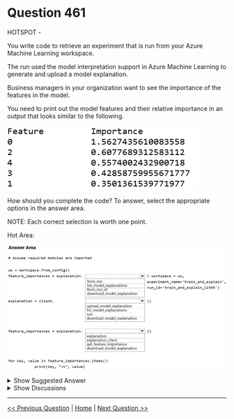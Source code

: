 # Question 461

HOTSPOT -

You write code to retrieve an experiment that is run from your Azure Machine Learning workspace.

The run used the model interpretation support in Azure Machine Learning to generate and upload a model explanation.

Business managers in your organization want to see the importance of the features in the model.

You need to print out the model features and their relative importance in an output that looks similar to the following.

![Question Image](images/q461_q_0041500001.png)

How should you complete the code? To answer, select the appropriate options in the answer area.

NOTE: Each correct selection is worth one point.

Hot Area:

![Question Image](images/q461_q_0041600001.png)

<details>
  <summary>Show Suggested Answer</summary>

  <img src="images/q461_ans_0_image619.png" alt="Answer Image"><br>

</details>

<details>
  <summary>Show Discussions</summary>

<blockquote><p><strong>jiglesia22</strong> <code>(Mon 19 Sep 2022 09:47)</code> - <em>Upvotes: 50</em></p><p>The correct answer is: 
1. client = ExplanationClient.from_run_id() (from_run requires just one parameter and three are being passed here)
2. explanation = client.download_model_explanation()
3. explanation.get_feature_importance_dict()

As dev2dev pointed out: https://github.com/MicrosoftDocs/azure-docs/blob/master/articles/machine-learning/how-to-machine-learning-interpretability-automl.md

Check out in addition: https://docs.microsoft.com/es-es/python/api/azureml-interpret/azureml.interpret.explanationclient?view=azure-ml-py</p></blockquote>
<blockquote><p><strong>rishi_ram</strong> <code>(Sun 04 Dec 2022 10:27)</code> - <em>Upvotes: 8</em></p><p>client = ExplanationClient.from_run_id()# as run_id is passed as parmaeter
explanation = client.download_model_explanation()# as it is mentioned in question it has #been uploaded
feature_importances = explanation .get_feature_importance_dict()</p></blockquote>
<blockquote><p><strong>SnowCheetah</strong> <code>(Sun 25 Dec 2022 09:39)</code> - <em>Upvotes: 1</em></p><p>https://docs.microsoft.com/en-us/python/api/azureml-interpret/azureml.interpret.explanationclient?view=azure-ml-py#from-run-id-workspace--experiment-name--run-id-
for more detail how to use explaination module</p></blockquote>
<blockquote><p><strong>phdykd</strong> <code>(Sat 24 Aug 2024 00:31)</code> - <em>Upvotes: 1</em></p><p>client = ExplanationClient.from_run_id(workspace=ws,
                                       experiment_name=experiment.experiment_name, 
                                       run_id=run.id)
explanation = client.download_model_explanation()
feature_importances = explanation.get_feature_importance_dict()</p></blockquote>
<blockquote><p><strong>therealola</strong> <code>(Mon 18 Dec 2023 02:51)</code> - <em>Upvotes: 1</em></p><p>On exam 18-06-22</p></blockquote>
<blockquote><p><strong>kkkk_jjjj</strong> <code>(Mon 18 Sep 2023 08:48)</code> - <em>Upvotes: 3</em></p><p>on exam 18/03/2022</p></blockquote>
<blockquote><p><strong>JoshuaXu</strong> <code>(Sat 06 May 2023 22:13)</code> - <em>Upvotes: 2</em></p><p>on Exam 6 Nov 2021, the variable should be &quot;client&quot; in the first statement. However, the exam gives exactly the same typo.</p></blockquote>
<blockquote><p><strong>azurecert2021</strong> <code>(Mon 26 Dec 2022 19:16)</code> - <em>Upvotes: 5</em></p><p>after reading all the comments there is confusion in from_run and froun_run_id (correct answer)so if you follow the below link  ExplanationClient.from_run(run) , it is expecting only 1 parameter and it is used to get an Explanation Client and upload the explanation whereas 
from_run_id is expecting 3 parameter and used to download the explanation
from azureml.contrib.interpret.explanation.explanation_client import ExplanationClient

client = ExplanationClient.from_run_id(workspace=ws,
                                       experiment_name=experiment.experiment_name, 
                                       run_id=run.id)
explanation = client.download_model_explanation()
feature_importances = explanation.get_feature_importance_dict()</p></blockquote>
<blockquote><p><strong>Q95</strong> <code>(Tue 15 Nov 2022 04:27)</code> - <em>Upvotes: 2</em></p><p>Agree with other posters&#x27; answers. Link for reference: https://docs.microsoft.com/en-us/learn/modules/explain-machine-learning-models-with-azure-machine-learning/4-create-explanations (Viewing the explanation section)</p></blockquote>
<blockquote><p><strong>htiwari</strong> <code>(Thu 03 Nov 2022 23:12)</code> - <em>Upvotes: 1</em></p><p>from azureml.interpret import ExplanationClient

# Get the feature explanations
client = ExplanationClient.from_run(run)
engineered_explanations = client.download_model_explanation()
feature_importances = engineered_explanations.get_feature_importance_dict()

# Overall feature importance
print(&#x27;Feature\tImportance&#x27;)
for key, value in feature_importances.items():
    print(key, &#x27;\t&#x27;, value)</p></blockquote>
<blockquote><p><strong>BilJon</strong> <code>(Thu 29 Sep 2022 07:51)</code> - <em>Upvotes: 3</em></p><p>from_run_id(workspace, experiment_name, run_id)</p></blockquote>
<blockquote><p><strong>BilJon</strong> <code>(Thu 29 Sep 2022 07:38)</code> - <em>Upvotes: 4</em></p><p>Correct answer:
from azureml.interpret import ExplanationClient

# Get the feature explanations
client = ExplanationClient.from_run(run)
engineered_explanations = client.download_model_explanation()
feature_importances = engineered_explanations.get_feature_importance_dict()</p></blockquote>
<blockquote><p><strong>anjurad</strong> <code>(Wed 26 Oct 2022 06:26)</code> - <em>Upvotes: 2</em></p><p>I upvoted incorrectly - the code is correct, but it look at the arguments in the associated question brackets - https://docs.microsoft.com/en-us/python/api/azureml-interpret/azureml.interpret.explanationclient?view=azure-ml-py#from-run-id-workspace--experiment-name--run-id-</p></blockquote>
<blockquote><p><strong>stonefl</strong> <code>(Mon 19 Sep 2022 11:00)</code> - <em>Upvotes: 4</em></p><p>client = ExplanationClient.from_run_id(workspace=ws,
                                       experiment_name=experiment.experiment_name, 
                                       run_id=run.id)
explanation = client.download_model_explanation()
feature_importances = explanation.get_feature_importance_dict()</p></blockquote>
<blockquote><p><strong>kty</strong> <code>(Sun 18 Sep 2022 07:37)</code> - <em>Upvotes: 1</em></p><p>The correct answer is : 

client = ExplanationClient.from_run(run)
explanation = client.download_model_explanation()
feature_importances = explanation .get_feature_importance_dict()</p></blockquote>
<blockquote><p><strong>kty</strong> <code>(Sat 24 Sep 2022 09:07)</code> - <em>Upvotes: 6</em></p><p>sorry, it is from_run_id()

client = ExplanationClient.from_run_id()
explanation = client.download_model_explanation()
feature_importances = explanation .get_feature_importance_dict()</p></blockquote>
<blockquote><p><strong>dev2dev</strong> <code>(Sat 17 Sep 2022 15:22)</code> - <em>Upvotes: 3</em></p><p>1 and 2 should be corrected
Full example here: https://github.com/MicrosoftDocs/azure-docs/blob/master/articles/machine-learning/how-to-machine-learning-interpretability-automl.md

from azureml.interpret import ExplanationClient

client = ExplanationClient.from_run(best_run)
raw_explanations = client.download_model_explanation(raw=True)
print(raw_explanations.get_feature_importance_dict())</p></blockquote>
<blockquote><p><strong>bruce</strong> <code>(Sat 08 Oct 2022 10:06)</code> - <em>Upvotes: 1</em></p><p>It should be Run_id since the arguments for the first line has run_id instead of run.</p></blockquote>
<blockquote><p><strong>Anty85</strong> <code>(Sat 17 Sep 2022 11:44)</code> - <em>Upvotes: 2</em></p><p>1. from_run()
2. client.download_model_explanation()
3. explanation.get_feature_importance_dict()</p></blockquote>
<blockquote><p><strong>OmarF</strong> <code>(Thu 15 Sep 2022 18:26)</code> - <em>Upvotes: 1</em></p><p>I think this solution is not correct the correct  one is: 
1. client = ExplanationClient.from_run_id()
2. explanation = client.download_model_explanation()
3. explanation.get_feature_importance_dict()</p></blockquote>
<blockquote><p><strong>ImogenW</strong> <code>(Sun 11 Sep 2022 16:11)</code> - <em>Upvotes: 2</em></p><p>I think this is incorrect, 
1 should be client = Explanation.from_run_id()
2. explanation = client.download_model_explanation()
3. explanation.get_feature_importance_dict()</p></blockquote>

</details>

---

[<< Previous Question](question_460.md) | [Home](/index.md) | [Next Question >>](question_462.md)
